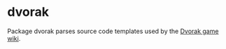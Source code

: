# dvorak
Package dvorak parses source code templates used by the [Dvorak game wiki](http://dvorakgame.co.uk).